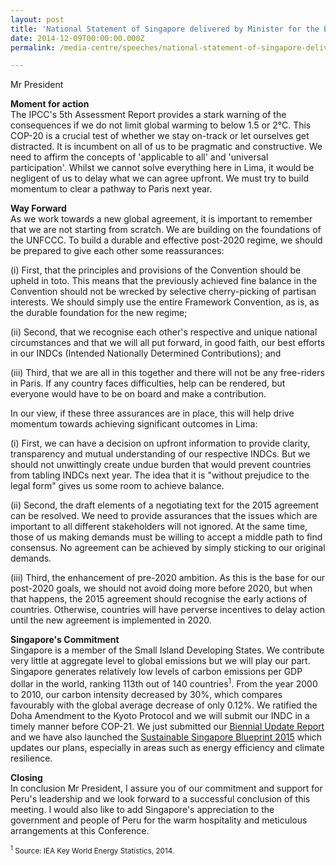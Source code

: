 ```yaml
---
layout: post
title: 'National Statement of Singapore delivered by Minister for the Environment and Water Resources, Dr Vivian Balakrishnan, at the UNFCCC COP-20 High Level Segment, 9 December 2014, Lima, Peru'
date: 2014-12-09T00:00:00.000Z
permalink: /media-centre/speeches/national-statement-of-singapore-delivered-by-minister-for-the-environment-and-water-resources-dr-vivian-balakrishnan-at-the-unfccc-cop-20-high-level-segment-9-december-2014-lima-peru/

---
```



Mr President 

**Moment for action**   
The IPCC's 5th Assessment Report provides a stark warning of the consequences if we do not limit global warming to below 1.5 or 2°C. This COP-20 is a crucial test of whether we stay on-track or let ourselves get distracted. It is incumbent on all of us to be pragmatic and constructive. We need to affirm the concepts of 'applicable to all' and 'universal participation'. Whilst we cannot solve everything here in Lima, it would be negligent of us to delay what we can agree upfront. We must try to build momentum to clear a pathway to Paris next year. 

**Way Forward**   
As we work towards a new global agreement, it is important to remember that we are not starting from scratch. We are building on the foundations of the UNFCCC. To build a durable and effective post-2020 regime, we should be prepared to give each other some reassurances: 

(i) First, that the principles and provisions of the Convention should be upheld in toto. This means that the previously achieved fine balance in the Convention should not be wrecked by selective cherry-picking of partisan interests. We should simply use the entire Framework Convention, as is, as the durable foundation for the new regime; 

(ii) Second, that we recognise each other's respective and unique national circumstances and that we will all put forward, in good faith, our best efforts in our INDCs (Intended Nationally Determined Contributions); and 

(iii) Third, that we are all in this together and there will not be any free-riders in Paris. If any country faces difficulties, help can be rendered, but everyone would have to be on board and make a contribution. 

In our view, if these three assurances are in place, this will help drive momentum towards achieving significant outcomes in Lima: 

(i) First, we can have a decision on upfront information to provide clarity, transparency and mutual understanding of our respective INDCs. But we should not unwittingly create undue burden that would prevent countries from tabling INDCs next year. The idea that it is "without prejudice to the legal form" gives us some room to achieve balance. 

(ii) Second, the draft elements of a negotiating text for the 2015 agreement can be resolved. We need to provide assurances that the issues which are important to all different stakeholders will not ignored. At the same time, those of us making demands must be willing to accept a middle path to find consensus. No agreement can be achieved by simply sticking to our original demands. 

(iii) Third, the enhancement of pre-2020 ambition. As this is the base for our post-2020 goals, we should not avoid doing more before 2020, but when that happens, the 2015 agreement should recognise the early actions of countries. Otherwise, countries will have perverse incentives to delay action until the new agreement is implemented in 2020. 

**Singapore's Commitment**   
Singapore is a member of the Small Island Developing States. We contribute very little at aggregate level to global emissions but we will play our part. Singapore generates relatively low levels of carbon emissions per GDP dollar in the world, ranking 113th out of 140 countries<sup>1</sup>. From the year 2000 to 2010, our carbon intensity decreased by 30%, which compares favourably with the global average decrease of only 0.12%. We ratified the Doha Amendment to the Kyoto Protocol and we will submit our INDC in a timely manner before COP-21. We just submitted our [Biennial Update Report](/images/Speeches/ncbur2014_1.pdf) and we have also launched the [Sustainable Singapore Blueprint 2015](/images/Speeches/ssb_2015.pdf) which updates our plans, especially in areas such as energy efficiency and climate resilience. 

**Closing**   
In conclusion Mr President, I assure you of our commitment and support for Peru's leadership and we look forward to a successful conclusion of this meeting. I would also like to add Singapore's appreciation to the government and people of Peru for the warm hospitality and meticulous arrangements at this Conference. 

<sub><sup>1</sup> Source: IEA Key World Energy Statistics, 2014. </sub>


